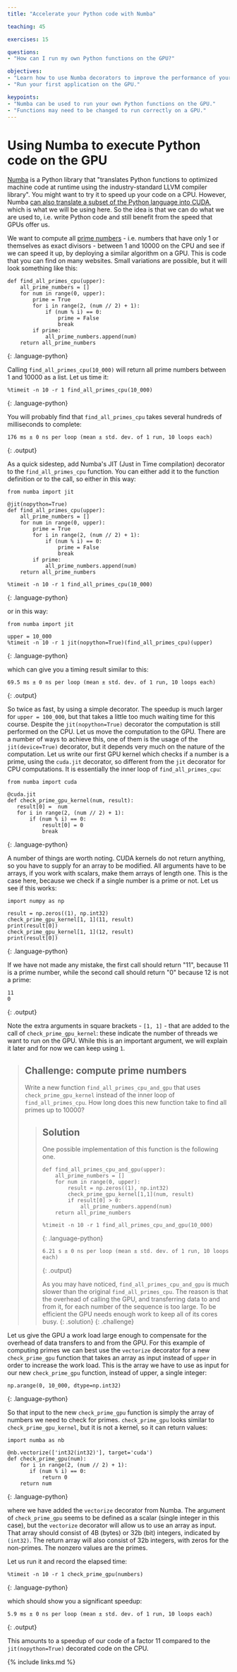 ```yaml
---
title: "Accelerate your Python code with Numba"

teaching: 45

exercises: 15

questions:
- "How can I run my own Python functions on the GPU?"

objectives:
- "Learn how to use Numba decorators to improve the performance of your Python code."
- "Run your first application on the GPU."

keypoints:
- "Numba can be used to run your own Python functions on the GPU."
- "Functions may need to be changed to run correctly on a GPU."
---
```


# Using Numba to execute Python code on the GPU

[Numba](http://numba.pydata.org/) is a Python library that "translates Python functions to optimized machine code at runtime using the industry-standard LLVM compiler library". You might want to try it to speed up your code on a CPU. However, Numba [can also translate a subset of the Python language into CUDA](https://numba.pydata.org/numba-doc/latest/cuda/overview.html), which is what we will be using here. So the idea is that we can do what we are used to, i.e. write Python code and still benefit from the speed that GPUs offer us.

We want to compute all [prime numbers](https://en.wikipedia.org/wiki/Prime_number) - i.e. numbers that have only 1 or themselves as exact divisors - between 1 and 10000 on the CPU and see if we can speed it up, by deploying a similar algorithm on a GPU. 
This is code that you can find on many websites. Small variations are possible, but it will look something like this:

~~~
def find_all_primes_cpu(upper):
    all_prime_numbers = []
    for num in range(0, upper):
        prime = True
        for i in range(2, (num // 2) + 1):
            if (num % i) == 0:
                prime = False
                break
        if prime:
            all_prime_numbers.append(num)
    return all_prime_numbers
~~~
{: .language-python}

Calling `find_all_primes_cpu(10_000)` will return all prime numbers between 1 and 10000 as a list. Let us time it:

~~~
%timeit -n 10 -r 1 find_all_primes_cpu(10_000)
~~~
{: .language-python}

You will probably find that `find_all_primes_cpu` takes several hundreds of milliseconds to complete:

~~~
176 ms ± 0 ns per loop (mean ± std. dev. of 1 run, 10 loops each)
~~~
{: .output}

As a quick sidestep, add Numba's JIT (Just in Time compilation) decorator to the `find_all_primes_cpu` function. You can either add it to the function definition or to the call, so either in this way:

~~~
from numba import jit

@jit(nopython=True)
def find_all_primes_cpu(upper):
    all_prime_numbers = []
    for num in range(0, upper):
        prime = True
        for i in range(2, (num // 2) + 1):
            if (num % i) == 0:
                prime = False
                break
        if prime:
            all_prime_numbers.append(num)
    return all_prime_numbers

%timeit -n 10 -r 1 find_all_primes_cpu(10_000)
~~~
{: .language-python}

or in this way:

~~~
from numba import jit

upper = 10_000
%timeit -n 10 -r 1 jit(nopython=True)(find_all_primes_cpu)(upper)
~~~
{: .language-python}

which can give you a timing result similar to this:

~~~
69.5 ms ± 0 ns per loop (mean ± std. dev. of 1 run, 10 loops each)
~~~
{: .output}

So twice as fast, by using a simple decorator. The speedup is much larger for `upper = 100_000`, but that takes a little too much waiting time for this course.
Despite the `jit(nopython=True)` decorator the computation is still performed on the CPU.
Let us move the computation to the GPU.
There are a number of ways to achieve this, one of them is the usage of the `jit(device=True)` decorator, but it depends very much on the nature of the computation.
Let us write our first GPU kernel which checks if a number is a prime, using the `cuda.jit` decorator, so different from the `jit` decorator for CPU computations.
It is essentially the inner loop of `find_all_primes_cpu`:

~~~
from numba import cuda

@cuda.jit
def check_prime_gpu_kernel(num, result):
   result[0] =  num
   for i in range(2, (num // 2) + 1):
       if (num % i) == 0:
           result[0] = 0
           break
~~~
{: .language-python}

A number of things are worth noting. CUDA kernels do not return anything, so you have to supply for an array to be modified. All arguments have to be arrays, if you work with scalars, make them arrays of length one. This is the case here, because we check if a single number is a prime or not. Let us see if this works:

~~~
import numpy as np

result = np.zeros((1), np.int32)
check_prime_gpu_kernel[1, 1](11, result)
print(result[0])
check_prime_gpu_kernel[1, 1](12, result)
print(result[0])
~~~
{: .language-python}

If we have not made any mistake, the first call should return "11", because 11 is a prime number, while the second call should return "0" because 12 is not a prime:

~~~
11
0
~~~
{: .output}

Note the extra arguments in square brackets - `[1, 1]` - that are added to the call of `check_prime_gpu_kernel`: these indicate the number of threads we want to run on the GPU.
While this is an important argument, we will explain it later and for now we can keep using `1`.

> ## Challenge: compute prime numbers
>
> Write a new function `find_all_primes_cpu_and_gpu` that uses `check_prime_gpu_kernel` instead of the inner loop of `find_all_primes_cpu`.
> How long does this new function take to find all primes up to 10000?
>
> > ## Solution
> >
> > One possible implementation of this function is the following one.
> >
> > ~~~
> > def find_all_primes_cpu_and_gpu(upper):
> >     all_prime_numbers = []
> >     for num in range(0, upper):
> >         result = np.zeros((1), np.int32)
> >         check_prime_gpu_kernel[1,1](num, result)
> >         if result[0] > 0:
> >             all_prime_numbers.append(num)
> >     return all_prime_numbers
> >    
> > %timeit -n 10 -r 1 find_all_primes_cpu_and_gpu(10_000)
> > ~~~
> > {: .language-python}
> > ~~~
> > 6.21 s ± 0 ns per loop (mean ± std. dev. of 1 run, 10 loops each)
> > ~~~
> > {: .output}
> >
> > As you may have noticed, `find_all_primes_cpu_and_gpu` is much slower than the original `find_all_primes_cpu`.
> > The reason is that the overhead of calling the GPU, and transferring data to and from it, for each number of the sequence is too large.
> > To be efficient the GPU needs enough work to keep all of its cores busy.
> {: .solution}
{: .challenge}


Let us give the GPU a work load large enough to compensate for the overhead of data transfers to and from the GPU. For this example of computing primes we can best use the `vectorize` decorator for a new `check_prime_gpu` function that takes an array as input instead of `upper` in order to increase the work load. This is the array we have to use as input for our new `check_prime_gpu` function, instead of upper, a single integer:

~~~
np.arange(0, 10_000, dtype=np.int32)
~~~
{: .language-python}

So that input to the new `check_prime_gpu` function is simply the array of numbers we need to check for primes. `check_prime_gpu` looks similar to `check_prime_gpu_kernel`, but it is not a kernel, so it can return values:

~~~
import numba as nb

@nb.vectorize(['int32(int32)'], target='cuda')
def check_prime_gpu(num):
    for i in range(2, (num // 2) + 1):
       if (num % i) == 0:
           return 0
    return num
~~~
{: .language-python}

where we have added the `vectorize` decorator from Numba. The argument of `check_prime_gpu` seems to be defined as a scalar (single integer in this case), but the `vectorize` decorator will allow us to use an array as input. That array should consist of 4B (bytes) or 32b (bit) integers, indicated by `(int32)`. The return array will also consist of 32b integers, with zeros for the non-primes. The nonzero values are the primes. 

Let us run it and record the elapsed time:

~~~
%timeit -n 10 -r 1 check_prime_gpu(numbers)
~~~
{: .language-python}

which should show you a significant speedup:

~~~
5.9 ms ± 0 ns per loop (mean ± std. dev. of 1 run, 10 loops each)
~~~
{: .output}

This amounts to a speedup of our code of a factor 11 compared to the `jit(nopython=True)` decorated code on the CPU.

{% include links.md %}
